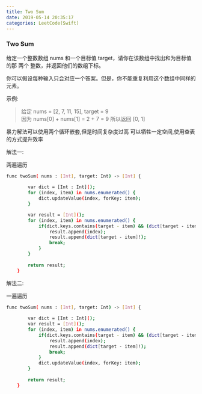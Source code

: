```yaml
---
title: Two Sum
date: 2019-05-14 20:35:17
categories: LeetCode(Swift)
---
```


### Two Sum

给定一个整数数组 nums 和一个目标值 target，请你在该数组中找出和为目标值的那 两个 整数，并返回他们的数组下标。

你可以假设每种输入只会对应一个答案。但是，你不能重复利用这个数组中同样的元素。

示例:

> 给定 nums = [2, 7, 11, 15], target = 9  
因为 nums[0] + nums[1] = 2 + 7 = 9
所以返回 [0, 1]

暴力解法可以使用两个循环嵌套,但是时间复杂度过高
可以牺牲一定空间,使用查表的方式提升效率

解法一:

两遍遍历
```bash
func twoSum( nums : [Int], target: Int) -> [Int] {
        
        var dict = [Int : Int]();
        for (index, item) in nums.enumerated() {
            dict.updateValue(index, forKey: item);
        }

        var result = [Int]();
        for (index, item) in nums.enumerated() {
            if(dict.keys.contains(target - item) && (dict[target - item] != index)) {
                result.append(index);
                result.append(dict[target - item]!);
                break;
            }
        }
        
        return result;
    }
```

解法二:

一遍遍历
```bash
func twoSum( nums : [Int], target: Int) -> [Int] {
        
        var dict = [Int : Int]();
        var result = [Int]();
        for (index, item) in nums.enumerated() {
            if(dict.keys.contains(target - item) && (dict[target - item] != index)) {
                result.append(index);
                result.append(dict[target - item]!);
                break;
            }
            dict.updateValue(index, forKey: item);
        }
        
        return result;
    }
```